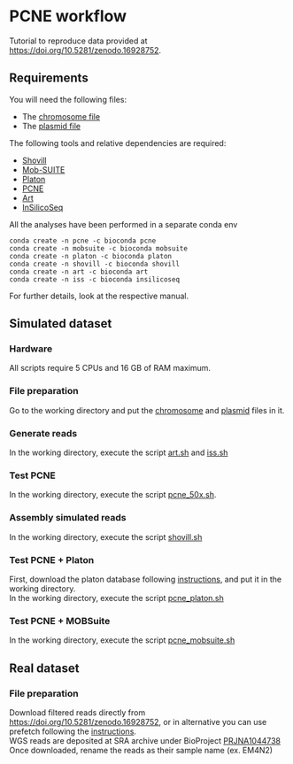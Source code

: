 # PCNE workflow
Tutorial to reproduce data provided at https://doi.org/10.5281/zenodo.16928752.  

## Requirements
You will need the following files:
* The [chromosome file](./CP003200.1_chrom.fasta)
* The [plasmid file](./CP003223.1_plasmid.fasta)
  
The following tools and relative dependencies are required:
* [Shovill](https://github.com/tseemann/shovill)
* [Mob-SUITE](https://github.com/phac-nml/mob-suite)
* [Platon](https://github.com/oschwengers/platon)
* [PCNE](https://github.com/riccabolla/PCNE)
* [Art](https://www.niehs.nih.gov/research/resources/software/biostatistics/art)
* [InSilicoSeq](https://github.com/HadrienG/InSilicoSeq)

All the analyses have been performed in a separate conda env
```
conda create -n pcne -c bioconda pcne
conda create -n mobsuite -c bioconda mobsuite
conda create -n platon -c bioconda platon
conda create -n shovill -c bioconda shovill
conda create -n art -c bioconda art
conda create -n iss -c bioconda insilicoseq
```
For further details, look at the respective manual.

## Simulated dataset
### Hardware 
All scripts require 5 CPUs and 16 GB of RAM maximum.

### File preparation
Go to the working directory and put the [chromosome](./CP003200.1_chrom.fasta) and [plasmid](./CP003223.1_plasmid.fasta) files in it.

### Generate reads
In the working directory, execute the script [art.sh](./Script/art.sh) and [iss.sh](./Script/iss.sh)

### Test PCNE
In the working directory, execute the script [pcne_50x.sh](./Script/pcne_50x.sh). 

### Assembly simulated reads
In the working directory, execute the script [shovill.sh](./Script/shovill.sh)

### Test PCNE + Platon
First, download the platon database following [instructions](https://github.com/oschwengers/platon), and put it in the working directory. <br>
In the working directory, execute the script [pcne_platon.sh](./Script/pcne_platon.sh)

### Test PCNE + MOBSuite
In the working directory, execute the script [pcne_mobsuite.sh](./Script/pcne_mobsuite.sh)

## Real dataset

### File preparation
Download filtered reads directly from https://doi.org/10.5281/zenodo.16928752, or in alternative you can use prefetch following the [instructions](https://github.com/ncbi/sra-tools). <br>
WGS reads are deposited at SRA archive under BioProject [PRJNA1044738](https://www.ncbi.nlm.nih.gov/sra/?term=PRJNA1044738) <br>
Once downloaded, rename the reads as their sample name (ex. EM4N2) 


